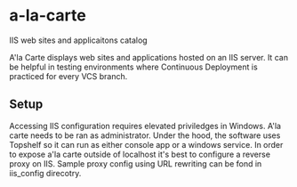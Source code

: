 # a-la-carte
IIS web sites and applicaitons catalog

A'la Carte displays web sites and applications hosted on an IIS server. It can be helpful in testing environments where Continuous Deployment is practiced for every VCS branch.

## Setup
Accessing IIS configuration requires elevated priviledges in Windows. A'la carte needs to be ran as administrator. Under the hood, the software uses Topshelf so it can run as either console app or a windows service.
In order to expose a'la carte outside of localhost it's best to configure a reverse proxy on IIS. Sample proxy config using URL rewriting can be fond in iis_config direcotry.
